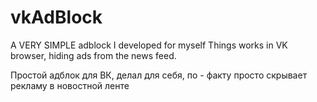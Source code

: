 # vkAdBlock
A VERY SIMPLE adblock I developed for myself
Things works in VK browser, hiding ads from the news feed.

Простой адблок для ВК, делал для себя,
по - факту просто скрывает рекламу в новостной ленте
